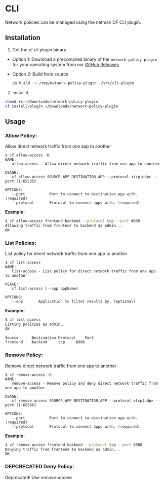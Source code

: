 # CLI
Network policies can be managed using the netman CF CLI plugin.

## Installation
1. Get the cf cli plugin binary

  - Option 1: Download a precompiled binary of the `network-policy-plugin` for your operating system from our [GitHub Releases](https://github.com/cloudfoundry-incubator/netman-release/releases)

  - Option 2: Build from source

    ```bash
    go build -o /tmp/network-policy-plugin ./src/cli-plugin
    ```

2. Install it

  ```bash
  chmod +x ~/Downloads/network-policy-plugin
  cf install-plugin ~/Downloads/network-policy-plugin
  ```

## Usage

### Allow Policy:

Allow direct network traffic from one app to another

```
$ cf allow-access -h
NAME:
   allow-access - Allow direct network traffic from one app to another

USAGE:
   cf allow-access SOURCE_APP DESTINATION_APP --protocol <tcp|udp> --port [1-65535]

OPTIONS:
   --port           Port to connect to destination app with. (required)
   --protocol       Protocol to connect apps with. (required)
```

**Example:**
```sh
$ cf allow-access frontend backend --protocol tcp --port 8080
Allowing traffic from frontend to backend as admin...
OK
```

### List Policies:

List policy for direct network traffic from one app to another

```
$ cf list-access
NAME:
   list-access - List policy for direct network traffic from one app to another

USAGE:
   cf list-access [--app appName]

OPTIONS:
   --app       Application to filter results by. (optional)
```

**Example:**
```sh
$ cf list-access
Listing policies as admin...
OK

Source		Destination	Protocol	Port
frontend	backend		tcp		8080
```

### Remove Policy:

Remove direct network traffic from one app to another

```
$ cf remove-access -h
NAME:
   remove-access - Remove policy and deny direct network traffic from one app to another

USAGE:
   cf remove-access SOURCE_APP DESTINATION_APP --protocol <tcp|udp> --port [1-65535]

OPTIONS:
   --port           Port to connect to destination app with. (required)
   --protocol       Protocol to connect apps with. (required)
```

**Example:**
```sh
$ cf remove-access frontend backend --protocol tcp --port 8080
Denying traffic from frontend to backend as admin...
OK
```

### DEPCRECATED Deny Policy:

Deprecated! Use remove-access
